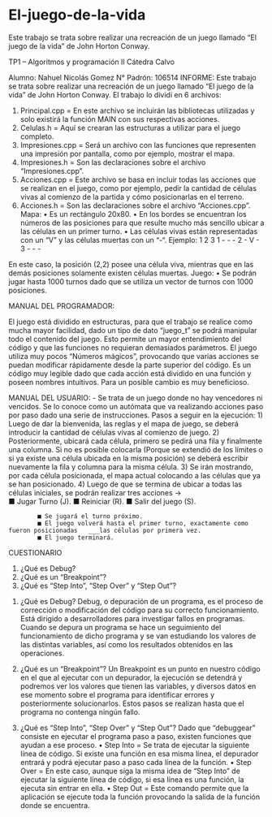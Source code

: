 # El-juego-de-la-vida
Este trabajo se trata sobre realizar una recreación de un juego llamado “El juego de la  vida” de John Horton Conway.

TP1 – Algoritmos y programación II 
 Cátedra Calvo 

Alumno: Nahuel Nicolás Gomez				N° Padrón: 106514
INFORME:
Este trabajo se trata sobre realizar una recreación de un juego llamado “El juego de la vida” de 
John Horton Conway.
El trabajo lo dividí en 6 archivos:
1.	Principal.cpp = En este archivo se incluirán las bibliotecas utilizadas y solo existirá la función MAIN con sus respectivas acciones.
2.	Celulas.h = Aquí se crearan las estructuras a utilizar para el juego completo.
3.	Impresiones.cpp = Será un archivo con las funciones que representen una impresión por pantalla, como por ejemplo, mostrar el mapa.
4.	Impresiones.h = Son las declaraciones sobre el archivo “Impresiones.cpp”.
5.	Acciones.cpp = Este archivo se basa en incluir todas las acciones que se realizan en el juego, como por ejemplo, pedir la cantidad de células vivas al comienzo de la partida y cómo posicionarlas en el terreno.
6.	Acciones.h = Son las declaraciones sobre el archivo “Acciones.cpp”.
Mapa: 
•	Es un rectángulo 20x80.
•	En los bordes se encuentran los números de las posiciones para que resulte mucho más sencillo ubicar a las células en un primer turno.
•	Las células vivas están representadas con un “V” y las células muertas con un “-“.
Ejemplo:
	1	2	3
1	-	-	-
2	-	V	-
3	-	-	-

En este caso, la posición (2,2) posee una célula viva, mientras que en las demás posiciones solamente existen células muertas.
Juego:
•	Se podrán jugar hasta 1000 turnos dado que se utiliza un vector de turnos con 1000 posiciones.




MANUAL DEL PROGRAMADOR: 

El juego está dividido en estructuras, para que el trabajo se realice como mucha mayor facilidad, dado un tipo de dato “juego_t” se podrá manipular todo el contenido del juego. Esto permite un mayor entendimiento del código y que las funciones no requieran demasiados parámetros.
El juego utiliza muy pocos “Números mágicos”, provocando que varias acciones se puedan modificar rápidamente desde la parte superior del código.
Es un código muy legible dado que cada acción está dividido en una función y poseen nombres intuitivos. Para un posible cambio es muy beneficioso.

MANUAL DEL USUARIO:
	- Se trata de un juego donde no hay vencedores ni vencidos. Se lo conoce como un autómata que va realizando acciones paso por paso dado una serie de instrucciones.
Pasos a seguir en la ejecución:
	1) Luego de dar la bienvenida, las reglas y el mapa de juego, se deberá introducir la cantidad de células vivas al comienzo de juego.
	2) Posteriormente, ubicará cada célula, primero se pedirá una fila y finalmente una columna. Si no es posible colocarla (Porque se extendió de los límites o si ya existe una célula ubicada en la misma posición) se deberá escribir nuevamente la fila y columna para la misma célula.
	3) Se irán mostrando, por cada célula posicionada, el mapa actual colocando a las células que ya se han posicionado.
	4) Luego de que se termina de ubicar a todas las células iniciales, se podrán realizar tres acciones ->            
          ■ Jugar Turno (J). 
	        ■ Reiniciar (R). 
				  ■ Salir del juego (S). 

        	■ Se jugará el turno próximo.
        	■ El juego volverá hasta el primer turno, exactamente como fueron posicionadas   ___las células por primera vez.
        	■ El juego terminará.




CUESTIONARIO
1) ¿Qué es Debug?
2) ¿Qué es un “Breakpoint”?
3) ¿Qué es “Step Into”, “Step Over” y “Step Out”?

1.	¿Qué es Debug?
Debug, o depuración de un programa, es el proceso de corrección o modificación del código para su correcto funcionamiento. Está dirigido a desarrolladores para investigar fallos en programas. 
Cuando se depura un programa se hace un seguimiento del funcionamiento de dicho programa y se van estudiando los valores de las distintas variables, así como los resultados obtenidos en las operaciones. 

2.	¿Qué es un “Breakpoint”?
Un Breakpoint es un punto en nuestro código en el que al ejecutar con un depurador, la ejecución se detendrá y podremos ver los valores que tienen las variables, y diversos datos en ese momento sobre el programa para identificar errores y posteriormente solucionarlos. Estos pasos se realizan hasta que el programa no contenga ningún fallo.

3.	¿Qué es “Step Into”, “Step Over” y “Step Out”?
Dado que “debuggear” consiste en ejecutar el programa paso a paso, existen funciones que ayudan a ese proceso.
•	Step Into = Se trata de ejecutar la siguiente línea de código. Si existe una función en esa misma línea, el depurador entrará y podrá ejecutar paso a paso cada línea de la función.
•	Step Over = En este caso, aunque siga la misma idea de “Step Into” de ejecutar la siguiente línea de código, si esa línea es una función, la ejecuta sin entrar en ella.
•	Step Out = Este comando permite que la aplicación se ejecute toda la función provocando la salida de la función donde se encuentra.
